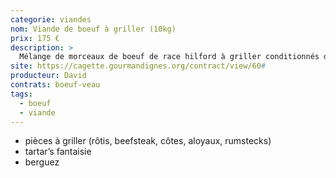 ```yaml
---
categorie: viandes
nom: Viande de boeuf à griller (10kg)
prix: 175 €
description: >
  Mélange de morceaux de boeuf de race hilford à griller conditionnés dans un sachet sous vide de 10kg
site: https://cagette.gourmandignes.org/contract/view/60#
producteur: David
contrats: boeuf-veau
tags:
  - boeuf
  - viande
---
```


- pièces à griller (rôtis, beefsteak, côtes, aloyaux, rumstecks)
- tartar’s fantaisie
- berguez